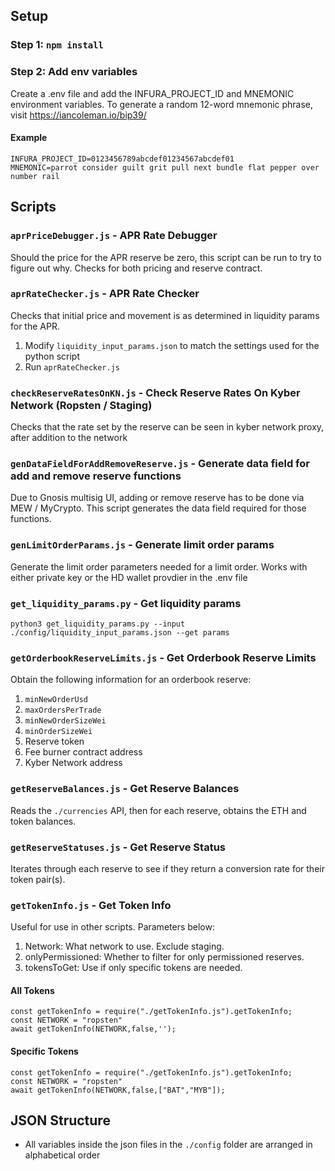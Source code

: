 ## Setup
### Step 1: `npm install`
### Step 2: Add env variables
Create a .env file and add the INFURA_PROJECT_ID and MNEMONIC environment variables. To generate a random 12-word mnemonic phrase, visit https://iancoleman.io/bip39/

#### Example
```
INFURA_PROJECT_ID=0123456789abcdef01234567abcdef01
MNEMONIC=parrot consider guilt grit pull next bundle flat pepper over number rail
```

## Scripts
### `aprPriceDebugger.js` - APR Rate Debugger
Should the price for the APR reserve be zero, this script can be run to try to figure out why.
Checks for both pricing and reserve contract.

### `aprRateChecker.js` - APR Rate Checker
Checks that initial price and movement is as determined in liquidity params for the APR.
1) Modify `liquidity_input_params.json` to match the settings used for the python script
2) Run `aprRateChecker.js`

### `checkReserveRatesOnKN.js` - Check Reserve Rates On Kyber Network (Ropsten / Staging)
Checks that the rate set by the reserve can be seen in kyber network proxy, after addition to the network

### `genDataFieldForAddRemoveReserve.js` - Generate data field for add and remove reserve functions
Due to Gnosis multisig UI, adding or remove reserve has to be done via MEW / MyCrypto. This script generates the data
field required for those functions.

### `genLimitOrderParams.js` - Generate limit order params
Generate the limit order parameters needed for a limit order. Works with either private key or the HD wallet provdier in the .env file

### `get_liquidity_params.py` - Get liquidity params
`python3 get_liquidity_params.py --input ./config/liquidity_input_params.json --get params`

### `getOrderbookReserveLimits.js` - Get Orderbook Reserve Limits
Obtain the following information for an orderbook reserve:
1. `minNewOrderUsd`
2. `maxOrdersPerTrade`
3. `minNewOrderSizeWei`
4. `minOrderSizeWei`
5. Reserve token
6. Fee burner contract address
7. Kyber Network address

### `getReserveBalances.js` - Get Reserve Balances
Reads the `./currencies` API, then for each reserve, obtains the ETH and token balances.

### `getReserveStatuses.js` - Get Reserve Status
Iterates through each reserve to see if they return a conversion rate for their token pair(s).

### `getTokenInfo.js` - Get Token Info
Useful for use in other scripts. Parameters below:
1. Network: What network to use. Exclude staging.
2. onlyPermissioned: Whether to filter for only permissioned reserves.
3. tokensToGet: Use if only specific tokens are needed.

#### All Tokens
```
const getTokenInfo = require("./getTokenInfo.js").getTokenInfo;
const NETWORK = "ropsten"
await getTokenInfo(NETWORK,false,'');
```

#### Specific Tokens
```
const getTokenInfo = require("./getTokenInfo.js").getTokenInfo;
const NETWORK = "ropsten"
await getTokenInfo(NETWORK,false,["BAT","MYB"]);
```

## JSON Structure
- All variables inside the json files in the `./config` folder are arranged in alphabetical order
